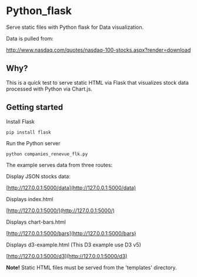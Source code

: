 # Python_flask

Serve static files with Python flask for Data visualization.

Data is pulled from:

http://www.nasdaq.com/quotes/nasdaq-100-stocks.aspx?render=download

## Why?

This is a quick test to serve static HTML via Flask that visualizes stock data processed with Python via Chart.js. 

## Getting started

Install Flask

`pip install flask`

Run the Python server

`python companies_renevue_flk.py`

The example serves data from three routes: 

Display JSON stocks data: 

[http://127.0.0.1:5000/data](http://127.0.0.1:5000/data)

Displays index.html

[http://127.0.0.1:5000/](http://127.0.0.1:5000/)

Displays chart-bars.html

[http://127.0.0.1:5000/bars](http://127.0.0.1:5000/bars)

Displays d3-example.html (This D3 example use D3 v5)

[http://127.0.0.1:5000/d3](http://127.0.0.1:5000/d3)

**Note!** Static HTML files must be served from the 'templates' directory. 
